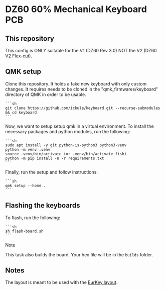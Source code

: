 # DZ60 60% Mechanical Keyboard PCB

## This repository

This config is ONLY suitable for the V1 (DZ60 Rev 3.0) NOT the V2 (DZ60 V2 Flex-cut).

## QMK setup

Clone this repository. It holds a fake new keyboard with only custom changes. It requires needs to be cloned in the "qmk_firmwares/keyboard" directory of QMK in order to be usable.

    ```sh
    git clone https://github.com/ickule/keyboard.git --recurse-submodules && cd keyboard
    ```

Now, we want to setup setup qmk in a virtual environment.
To install the necessary packages and python modules, run the following:

    ```sh
    sudo apt install -y git python-is-python3 python3-venv
    python -m venv .venv
    source .venv/bin/activate (or .venv/bin/activate.fish)
    python -m pip install -U -r requirements.txt
    ```

Finally, run the setup and follow instructions:

    ```sh
    qmk setup --home .
    ```

## Flashing the keyboards

To flash, run the following:

    ```sh
    sh flash-board.sh
    ```

> [!NOTE]
> This task also builds the board. Your hex file will be in the `builds` folder.

## Notes

The layout is meant to be used with the [EurKey layout](https://eurkey.steffen.bruentjen.eu/start.html).
